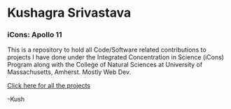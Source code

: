 # Kushagra Srivastava
### iCons: Apollo 11

This is a repository to hold all Code/Software related contributions to projects I have done under the Integrated Concentration in Science (iCons) Program along with the College of Natural Sciences at University of Massachusetts, Amherst. Mostly Web Dev. 

<a href="https://suobset.github.io/iCons">Click here for all the projects</a>

-Kush
